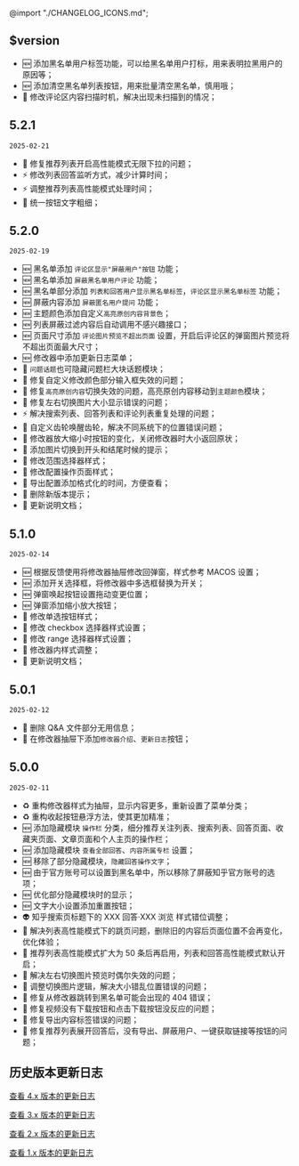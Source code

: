 @import "./CHANGELOG_ICONS.md";

## $version

- 🆕 添加黑名单用户标签功能，可以给黑名单用户打标，用来表明拉黑用户的原因等；
- 🆕 添加清空黑名单列表按钮，用来批量清空黑名单，慎用哦；
- 🐞 修改评论区内容扫描时机，解决出现未扫描到的情况；

## 5.2.1

`2025-02-21`

- 🐞 修复推荐列表开启高性能模式无限下拉的问题；
- ⚡ 修改列表回答监听方式，减少计算时间；
- ⚡ 调整推荐列表高性能模式处理时间；
- 💄 统一按钮文字粗细；

## 5.2.0

`2025-02-19`

- 🆕 黑名单添加 `评论区显示"屏蔽用户"按钮` 功能；
- 🆕 黑名单添加 `屏蔽黑名单用户评论` 功能；
- 🆕 黑名单部分添加 `列表和回答用户显示黑名单标签`，`评论区显示黑名单标签` 功能；
- 🆕 屏蔽内容添加 `屏蔽匿名用户提问` 功能；
- 🆕 主题颜色添加自定义`高亮原创内容背景色`；
- 🆕 列表屏蔽过滤内容后自动调用不感兴趣接口；
- 🆕 页面尺寸添加 `评论图片预览不超出页面` 设置，开启后评论区的弹窗图片预览将不超出页面最大尺寸；
- 🆕 修改器中添加更新日志菜单；
- 🐞 `问题话题`也可隐藏问题栏大块话题模块；
- 🐞 修复自定义修改颜色部分输入框失效的问题；
- 🐞 修复`高亮原创内容`切换失效的问题，高亮原创内容移动到`主题颜色`模块；
- 🐞 修复左右切换图片大小显示错误的问题；
- ⚡ 解决搜索列表、回答列表和评论列表重复处理的问题；
- 💄 自定义齿轮唤醒齿轮，解决不同系统下的位置错误问题；
- 💄 修改器放大缩小时按钮的变化，关闭修改器时大小返回原状；
- 💄 添加图片切换到开头和结尾时候的提示；
- 💄 修改范围选择器样式；
- 💄 修改配置操作页面样式；
- 💄 导出配置添加格式化的时间，方便查看；
- 💄 删除新版本提示；
- 📝 更新说明文档；

## 5.1.0

`2025-02-14`

- 🆕 根据反馈使用将修改器抽屉修改回弹窗，样式参考 MACOS 设置；
- 🆕 添加开关选择框，将修改器中多选框替换为开关；
- 🆕 弹窗唤起按钮设置拖动变更位置；
- 🆕 弹窗添加缩小放大按钮；
- 💄 修改单选按钮样式；
- 💄 修改 checkbox 选择器样式设置；
- 💄 修改 range 选择器样式设置；
- 💄 修改器内样式调整；
- 📝 更新说明文档；

## 5.0.1

`2025-02-12`

- 📝 删除 Q&A 文件部分无用信息；
- 📝 在修改器抽屉下添加`修改器介绍`、`更新日志`按钮；

## 5.0.0

`2025-02-11`

- ♻️ 重构修改器样式为抽屉，显示内容更多，重新设置了菜单分类；
- ♻️ 重构收起按钮悬浮方法，使其更加精准；
- 🆕 添加隐藏模块 `操作栏` 分类，细分推荐关注列表、搜索列表、回答页面、收藏夹页面、文章页面和个人主页的操作栏；
- 🆕 添加隐藏模块 `查看全部回答`、`内容所属专栏` 设置；
- 🆕 移除了部分隐藏模块，`隐藏回答操作文字`；
- 🆕 由于官方账号可以设置到黑名单中，所以移除了屏蔽知乎官方账号的选项；
- 🆕 优化部分隐藏模块时的显示；
- 🆕 文字大小设置添加重置按钮；
- 👽 知乎搜索页标题下的 XXX 回答·XXX 浏览 样式错位调整；
- 🐞 解决列表高性能模式下的跳页问题，删除旧的内容后页面位置不会再变化，优化体验；
- 🐞 推荐列表高性能模式扩大为 50 条后再启用，列表和回答高性能模式默认开启；
- 🐞 解决左右切换图片预览时偶尔失效的问题；
- 🐞 调整切换图片逻辑，解决大小错乱位置错误的问题；
- 🐞 修复从修改器跳转到黑名单可能会出现的 404 错误；
- 🐞 修复视频没有下载按钮和点击下载按钮没反应的问题；
- 🐞 修复导出内容标签错误的问题；
- 🐞 修复推荐列表展开回答后，没有导出、屏蔽用户、一键获取链接等按钮的问题；

## 历史版本更新日志

<a href="https://github.com/liuyubing233/zhihu-custom/blob/v4.25.0/CHANGELOG.md" target="_blank">查看 4.x 版本的更新日志</a>

<a href="https://github.com/liuyubing233/zhihu-custom/blob/v3.16.7/CHANGELOG.md" target="_blank">查看 3.x 版本的更新日志</a>

<a href="https://github.com/liuyubing233/zhihu-custom/blob/v2.8.0/development/changelog.md" target="_blank">查看 2.x 版本的更新日志</a>

<a href="https://github.com/liuyubing233/zhihu-custom/blob/v1.8.0/doc/changelog.md" target="_blank">查看 1.x 版本的更新日志</a>
